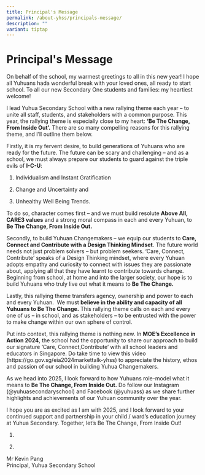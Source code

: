 ```yaml
---
title: Principal's Message
permalink: /about-yhss/principals-message/
description: ""
variant: tiptap
---
```

<h1>Principal's Message</h1>
<p>On behalf of the school, my warmest greetings to all in this new year!
I hope all Yuhuans hada wonderful break with your loved ones, all ready
to start school. To all our new Secondary One students and families: my
heartiest welcome!&nbsp;</p>
<p>I lead Yuhua Secondary School with a new rallying theme each year – to
unite all staff, students, and stakeholders with a common purpose. This
year, the rallying theme is especially close to my heart: <strong>‘Be The Change, From Inside Out’.</strong> There
are so many compelling reasons for this rallying theme, and I’ll outline
them below.&nbsp;</p>
<p>Firstly, it is my fervent desire, to build generations of Yuhuans who
are ready for the future. The future can be scary and challenging – and
as a school, we must always prepare our students to guard against the triple
evils of <strong>I-C-U</strong>:</p>
<ol data-tight="true" class="tight">
<li>
<p>Individualism and Instant Gratification</p>
</li>
<li>
<p>Change and Uncertainty and</p>
</li>
<li>
<p>Unhealthy Well Being Trends.</p>
</li>
</ol>
<p>To do so, character comes first – and we must build resolute <strong>Above All, CARE3 values</strong> and
a strong moral compass in each and every Yuhuan, to <strong>Be The Change, From Inside Out.</strong>
</p>
<p>Secondly, to build Yuhuan Changemakers – we equip our students to <strong>Care, Connect and Contribute with a Design Thinking Mindset</strong>.
The future world needs not just problem solvers – but problem seekers.
‘Care, Connect, Contribute’ speaks of a Design Thinking mindset, where
every Yuhuan adopts empathy and curiosity to connect with issues they are
passionate about, applying all that they have learnt to contribute towards
change. Beginning from school, at home and into the larger society, our
hope is to build Yuhuans who truly live out what it means to <strong>Be The Change.</strong>
</p>
<p>Lastly, this rallying theme transfers agency, ownership and power to each
and every Yuhuan.&nbsp; We must <strong>believe in the ability and capacity of all Yuhuans to Be The Change.</strong> This
rallying theme calls on each and every one of us – in school, and as stakeholders
– to be entrusted with the power to make change within our own sphere of
control.</p>
<p>Put into context, this rallying theme is nothing new. In <strong>MOE’s Excellence in Action 2024</strong>,
the school had the opportunity to share our approach to build our signature
‘Care, Connect,Contribute’ with all school leaders and educators in Singapore.
Do take time to view this video (<a rel="noopener noreferrer nofollow" target="_blank">https://go.gov.sg/eia2024markettalk-yhss</a>)
to appreciate the history, ethos and passion of our school in building
Yuhua Changemakers.</p>
<p>As we head into 2025, I look forward to how Yuhuans role-model what it
means to <strong>Be The Change, From Inside Out.</strong> Do follow our Instagram<strong> </strong>(@yuhuasecondaryschool)
and Facebook (@yuhuass) as we share further highlights and<strong> </strong>achievements
of our Yuhuan community over the year.</p>
<p>I hope you are as excited as I am with 2025, and I look forward to your
continued support and partnership in your child / ward’s education journey
at Yuhua Secondary. Together, let’s Be The Change, From Inside Out!</p>
<ol data-tight="true" class="tight">
<li>
<p></p>
</li>
<li>
<p></p>
</li>
</ol>
<p>Mr Kevin Pang
<br>Principal, Yuhua Secondary School</p>